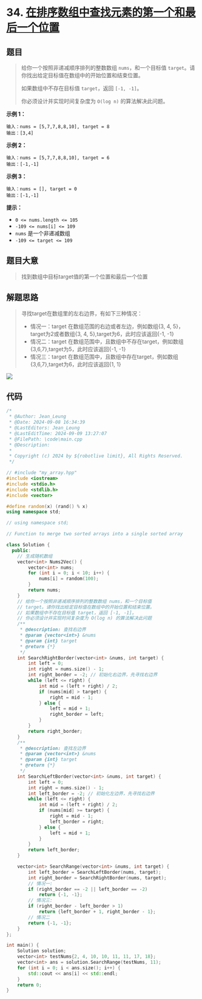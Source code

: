 # 34. [在排序数组中查找元素的第一个和最后一个位置](https://leetcode.cn/problems/find-first-and-last-position-of-element-in-sorted-array/description/)

## 题目

>给你一个按照非递减顺序排列的整数数组 `nums`，和一个目标值 `target`。请你找出给定目标值在数组中的开始位置和结束位置。
>
>如果数组中不存在目标值 `target`，返回 `[-1, -1]`。
>
>你必须设计并实现时间复杂度为 `O(log n)` 的算法解决此问题。

**示例 1：**

```
输入：nums = [5,7,7,8,8,10], target = 8
输出：[3,4]
```

**示例 2：**

```
输入：nums = [5,7,7,8,8,10], target = 6
输出：[-1,-1]
```

**示例 3：**

```
输入：nums = [], target = 0
输出：[-1,-1]
```

**提示：**

- `0 <= nums.length <= 105`
- `-109 <= nums[i] <= 109`
- `nums` 是一个非递减数组
- `-109 <= target <= 109`

## 题目大意

>找到数组中目标target值的第一个位置和最后一个位置

## 解题思路

>寻找target在数组里的左右边界，有如下三种情况：
>
>- 情况一：target 在数组范围的右边或者左边，例如数组{3, 4, 5}，target为2或者数组{3, 4, 5},target为6，此时应该返回{-1, -1}
>- 情况二：target 在数组范围中，且数组中不存在target，例如数组{3,6,7},target为5，此时应该返回{-1, -1}
>- 情况三：target 在数组范围中，且数组中存在target，例如数组{3,6,7},target为6，此时应该返回{1, 1}

![](https://pic.superbed.cc/item/66de8806fcada11d37b7a55c.png)

## 代码

```c++
/*
 * @Author: Jean_Leung
 * @Date: 2024-09-08 16:34:39
 * @LastEditors: Jean_Leung
 * @LastEditTime: 2024-09-09 13:27:07
 * @FilePath: \code\main.cpp
 * @Description:
 *
 * Copyright (c) 2024 by ${robotlive limit}, All Rights Reserved.
 */

// #include "my_array.hpp"
#include <iostream>
#include <stdio.h>
#include <stdlib.h>
#include <vector>

#define random(x) (rand() % x)
using namespace std;

// using namespace std;

// Function to merge two sorted arrays into a single sorted array

class Solution {
  public:
    // 生成随机数组
    vector<int> Nums2Vec() {
        vector<int> nums;
        for (int i = 0; i < 10; i++) {
            nums[i] = random(100);
        }
        return nums;
    }
    // 给你一个按照非递减顺序排列的整数数组 nums，和一个目标值
    // target。请你找出给定目标值在数组中的开始位置和结束位置。
    // 如果数组中不存在目标值 target，返回 [-1, -1]。
    // 你必须设计并实现时间复杂度为 O(log n) 的算法解决此问题
    /**
     * @description: 查找右边界
     * @param {vector<int>} &nums
     * @param {int} target
     * @return {*}
     */
    int SearchRightBorder(vector<int> &nums, int target) {
        int left = 0;
        int right = nums.size() - 1;
        int right_border = -2; // 初始化右边界，先寻找右边界
        while (left <= right) {
            int mid = (left + right) / 2;
            if (nums[mid] > target) {
                right = mid - 1;
            } else {
                left = mid + 1;
                right_border = left;
            }
        }
        return right_border;
    }
    /**
     * @description: 查找左边界
     * @param {vector<int>} &nums
     * @param {int} target
     * @return {*}
     */
    int SearchLeftBorder(vector<int> &nums, int target) {
        int left = 0;
        int right = nums.size() - 1;
        int left_border = -2; // 初始化左边界，先寻找右边界
        while (left <= right) {
            int mid = (left + right) / 2;
            if (nums[mid] >= target) {
                right = mid - 1;
                left_border = right;
            } else {
                left = mid + 1;
            }
        }
        return left_border;
    }

    vector<int> SearchRange(vector<int> &nums, int target) {
        int left_border = SearchLeftBorder(nums, target);
        int right_border = SearchRightBorder(nums, target);
        // 情况一:
        if (right_border == -2 || left_border == -2)
            return {-1, -1};
        // 情况三:
        if (right_border - left_border > 1)
            return {left_border + 1, right_border - 1};
        // 情况二
        return {-1, -1};
    }
};

int main() {
    Solution solution;
    vector<int> testNums{2, 4, 10, 10, 11, 11, 17, 18};
    vector<int> ans = solution.SearchRange(testNums, 11);
    for (int i = 0; i < ans.size(); i++) {
        std::cout << ans[i] << std::endl;
    }
    return 0;
}
```

